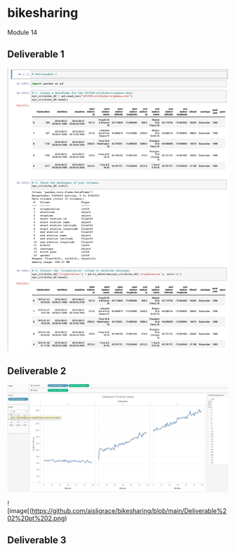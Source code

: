 # bikesharing
Module 14
## Deliverable 1
![image](https://github.com/aisligrace/bikesharing/blob/main/Screen%20Shot%202022-04-02%20at%2011.34.15%20AM.png)

## Deliverable 2
![image](https://github.com/aisligrace/bikesharing/blob/main/Deliverable%202.png)

![image[(https://github.com/aisligrace/bikesharing/blob/main/Deliverable%202%20pt%202.png)

## Deliverable 3
